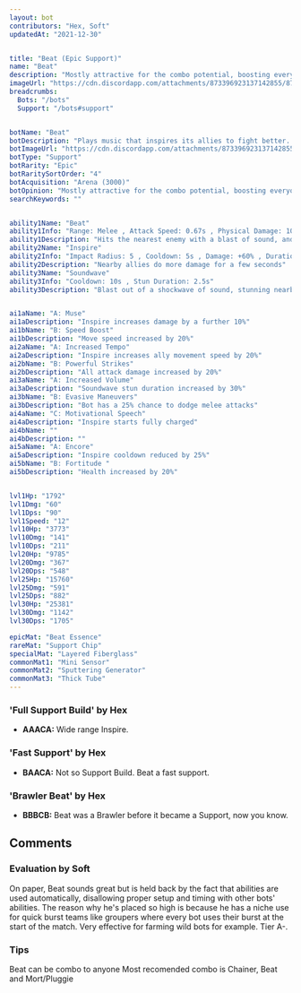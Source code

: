 ```yaml
---
layout: bot
contributors: "Hex, Soft"
updatedAt: "2021-12-30"


title: "Beat (Epic Support)"
name: "Beat"
description: "Mostly attractive for the combo potential, boosting everyone's damage can be extremely powerful. Also a suprisingly viable melee bot with Stun and decent HP/dmg\n- Speciality: AoE damage Boost\n- Combo: any Damage Dealer\n- Note: you mostly get one shot at boosting your ranged damage dealers, then Beat runs to the front line"
imageUrl: "https://cdn.discordapp.com/attachments/873396923137142855/873397691709804574/beat.png"
breadcrumbs:
  Bots: "/bots"
  Support: "/bots#support"


botName: "Beat"
botDescription: "Plays music that inspires its allies to fight better. Comes with a built-in karaoke mode."
botImageUrl: "https://cdn.discordapp.com/attachments/873396923137142855/873397691709804574/beat.png"
botType: "Support"
botRarity: "Epic"
botRaritySortOrder: "4"
botAcquisition: "Arena (3000)"
botOpinion: "Mostly attractive for the combo potential, boosting everyone's damage can be extremely powerful. Also a suprisingly viable melee bot with Stun and decent HP/dmg"
searchKeywords: ""


ability1Name: "Beat"
ability1Info: "Range: Melee , Attack Speed: 0.67s , Physical Damage: 100%"
ability1Description: "Hits the nearest enemy with a blast of sound, and its fist"
ability2Name: "Inspire"
ability2Info: "Impact Radius: 5 , Cooldown: 5s , Damage: +60% , Duration: 3.5s"
ability2Description: "Nearby allies do more damage for a few seconds"
ability3Name: "Soundwave"
ability3Info: "Cooldown: 10s , Stun Duration: 2.5s"
ability3Description: "Blast out of a shockwave of sound, stunning nearby enemies"


ai1aName: "A: Muse"
ai1aDescription: "Inspire increases damage by a further 10%"
ai1bName: "B: Speed Boost"
ai1bDescription: "Move speed increased by 20%"
ai2aName: "A: Increased Tempo"
ai2aDescription: "Inspire increases ally movement speed by 20%"
ai2bName: "B: Powerful Strikes"
ai2bDescription: "All attack damage increased by 20%"
ai3aName: "A: Increased Volume"
ai3aDescription: "Soundwave stun duration increased by 30%"
ai3bName: "B: Evasive Maneuvers"
ai3bDescription: "Bot has a 25% chance to dodge melee attacks"
ai4aName: "C: Motivational Speech"
ai4aDescription: "Inspire starts fully charged"
ai4bName: ""
ai4bDescription: ""
ai5aName: "A: Encore"
ai5aDescription: "Inspire cooldown reduced by 25%"
ai5bName: "B: Fortitude "
ai5bDescription: "Health increased by 20%"


lvl1Hp: "1792"
lvl1Dmg: "60"
lvl1Dps: "90"
lvl1Speed: "12"
lvl10Hp: "3773"
lvl10Dmg: "141"
lvl10Dps: "211"
lvl20Hp: "9785"
lvl20Dmg: "367"
lvl20Dps: "548"
lvl25Hp: "15760"
lvl25Dmg: "591"
lvl25Dps: "882"
lvl30Hp: "25381"
lvl30Dmg: "1142"
lvl30Dps: "1705"

epicMat: "Beat Essence"
rareMat: "Support Chip"
specialMat: "Layered Fiberglass"
commonMat1: "Mini Sensor"
commonMat2: "Sputtering Generator"
commonMat3: "Thick Tube"
---
```


### 'Full Support Build' by Hex
- **AAACA:** Wide range Inspire.

### 'Fast Support' by Hex
- **BAACA:** Not so Support Build. Beat a fast support. 

### 'Brawler Beat' by Hex
- **BBBCB:** Beat was a Brawler before it became a Support, now you know.

## Comments

### Evaluation by Soft
On paper, Beat sounds great but is held back by the fact that abilities are used automatically, disallowing proper setup and timing with other bots' abilities. The reason why he's placed so high is because he has a niche use for quick burst teams like groupers where every bot uses their burst at the start of the match. Very effective for farming wild bots for example. Tier A-.

### Tips
Beat can be combo to anyone
Most recomended combo is Chainer, Beat and Mort/Pluggie

